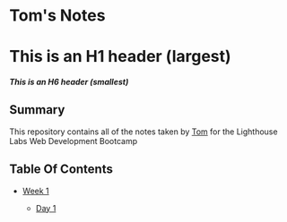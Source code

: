 # Tom's Notes
# This is an H1 header (largest)
##### This is an H6 header (smallest)
## Summary

This repository contains all of the notes taken by [Tom](https://github.com/CueEpicMusic) for the Lighthouse Labs Web Development Bootcamp

## Table Of Contents

* [Week 1](/Week_1)

  * [Day 1](/Week_1/Day_1)
